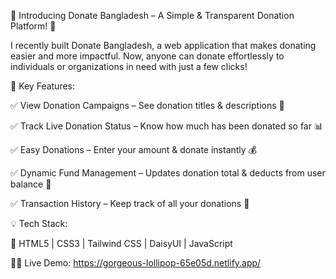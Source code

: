 🚀 Introducing Donate Bangladesh – A Simple & Transparent Donation Platform! 💙

I recently built Donate Bangladesh, a web application that makes donating easier and more impactful. Now, anyone can donate effortlessly to individuals or organizations in need with just a few clicks!


🔹 Key Features:

✅ View Donation Campaigns – See donation titles & descriptions 📖

✅ Track Live Donation Status – Know how much has been donated so far 📊

✅ Easy Donations – Enter your amount & donate instantly 💰

✅ Dynamic Fund Management – Updates donation total & deducts from user balance 🔄

✅ Transaction History – Keep track of all your donations 📝


💡 Tech Stack:

🔹 HTML5 | CSS3 | Tailwind CSS | DaisyUI | JavaScript


👨‍💻 Live Demo: https://gorgeous-lollipop-65e05d.netlify.app/